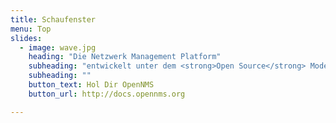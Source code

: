 ```yaml
---
title: Schaufenster
menu: Top
slides:
  - image: wave.jpg
    heading: "Die Netzwerk Management Platform"
    subheading: "entwickelt unter dem <strong>Open Source</strong> Modell."
    subheading: ""
    button_text: Hol Dir OpenNMS
    button_url: http://docs.opennms.org

---
```




